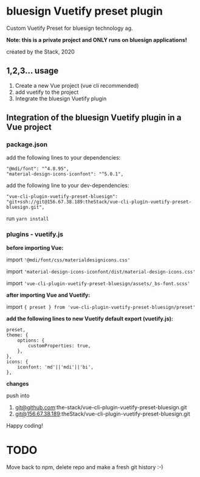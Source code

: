 # bluesign Vuetify preset plugin
Custom Vuetify Preset for bluesign technology ag. 

**Note: this is a private project and ONLY runs on bluesign applications!** 

created by the Stack, 2020

## 1,2,3... usage

1) Create a new Vue project (vue cli recommended)
2) add vuetify to the project
3) Integrate the bluesign Vuetify plugin

## Integration of the bluesign Vuetify plugin in a Vue project

### package.json
add the following lines to your dependencies:

`"@mdi/font": "^4.8.95",`  
`"material-design-icons-iconfont": "^5.0.1",`

add the following line to your dev-dependencies:

`"vue-cli-plugin-vuetify-preset-bluesign": "git+ssh://git@156.67.38.189:theStack/vue-cli-plugin-vuetify-preset-bluesign.git",`

run `yarn install`

### plugins - vuetify.js

**before importing Vue:**

import `'@mdi/font/css/materialdesignicons.css'`

import `'material-design-icons-iconfont/dist/material-design-icons.css'`

import `'vue-cli-plugin-vuetify-preset-bluesign/assets/_bs-font.scss'`

**after importing Vue and Vuetify:**

import `{ preset } from 'vue-cli-plugin-vuetify-preset-bluesign/preset'`

**add the following lines to new Vuetify default export (vuetify.js):**

    preset,
    theme: {
        options: {
            customProperties: true,
        },
    },
    icons: {
        iconfont: 'md'||'mdi'||'bi',
    },

**changes**

push into
1) git@github.com:the-stack/vue-cli-plugin-vuetify-preset-bluesign.git
2) git@156.67.38.189:theStack/vue-cli-plugin-vuetify-preset-bluesign.git

Happy coding!

# TODO
Move back to npm, delete repo and make a fresh git history :-)